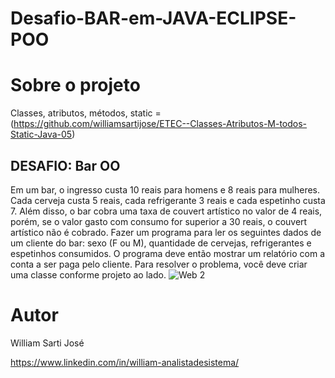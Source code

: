 # Desafio-BAR-em-JAVA-ECLIPSE-POO

# Sobre o projeto

Classes, atributos, métodos, static  = 
(https://github.com/williamsartijose/ETEC--Classes-Atributos-M-todos-Static-Java-05)


## DESAFIO: Bar OO

Em um bar, o ingresso custa 10 reais para homens e 8 reais para mulheres. 
Cada cerveja custa 5 reais, cada refrigerante 3 reais e cada espetinho custa 
7. Além disso, o bar cobra uma taxa de couvert artístico no valor de 4 reais, 
porém, se o valor gasto com consumo for superior a 30 reais, o couvert 
artístico não é cobrado. Fazer um programa para ler os seguintes dados de 
um cliente do bar: sexo (F ou M), quantidade de cervejas, refrigerantes e 
espetinhos consumidos. O programa deve então mostrar um relatório com 
a conta a ser paga pelo cliente. 
Para resolver o problema, você deve criar uma classe conforme projeto ao 
lado.
![Web 2](https://github.com/williamsartijose/Desafio-BAR-em-JAVA-ECLIPSE-POO/blob/main/1.png)



# Autor

William Sarti José

https://www.linkedin.com/in/william-analistadesistema/
